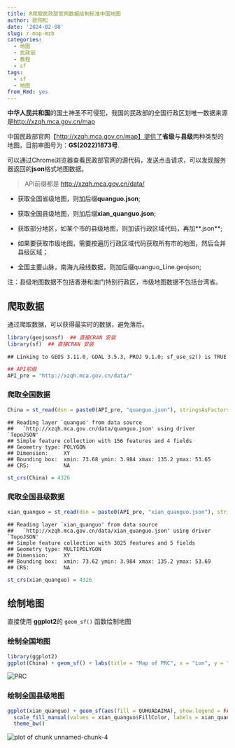 ```yaml
---
title: R爬取民政部官网数据绘制标准中国地图
author: 欧阳松
date: '2024-02-08'
slug: r-map-mzb
categories:
  - 地图
  - 民政部
  - 教程
  - sf
tags:
  - sf
  - 地图
from_Rmd: yes
---
```


**中华人民共和国**的国土神圣不可侵犯，我国的民政部的全国行政区划唯一数据来源是<http://xzqh.mca.gov.cn/map>

中国民政部官网【<http://xzqh.mca.gov.cn/map】提供了>**省级**与**县级**两种类型的地图，目前审图号为：**GS(2022)1873号**.

可以通过Chrome浏览器查看民政部官网的源代码，发送点击请求，可以发现服务器返回的**json**格式地图数据。

> API前缀都是 <http://xzqh.mca.gov.cn/data/>

-   获取全国省级地图，则加后缀**quanguo.json**;

-   获取全国县级地图，则加后缀**xian_quanguo.json**;

-   获取部分地区，如某个市的县级地图，则加该行政区域代码，再加**.json**;

-   如果要获取市级地图，需要按遍历行政区域代码获取所有市的地图，然后合并县级区域；

-   全国主要山脉，南海九段线数据，则加后缀quanguo_Line.geojson;

注：县级地图数据不包括香港和澳门特别行政区，市级地图数据不包括台湾省。

## 爬取数据

通过爬取数据，可以获得最实时的数据，避免落后。


```r
library(geojsonsf)  ## 直接CRAN 安装
library(sf)  ## 直接CRAN 安装
```

```
## Linking to GEOS 3.11.0, GDAL 3.5.3, PROJ 9.1.0; sf_use_s2() is TRUE
```

```r
## API前缀
API_pre = "http://xzqh.mca.gov.cn/data/"
```

### 爬取全国数据

```r
China = st_read(dsn = paste0(API_pre, "quanguo.json"), stringsAsFactors = FALSE)
```

```
## Reading layer `quanguo' from data source 
##   `http://xzqh.mca.gov.cn/data/quanguo.json' using driver `TopoJSON'
## Simple feature collection with 156 features and 4 fields
## Geometry type: POLYGON
## Dimension:     XY
## Bounding box:  xmin: 73.68 ymin: 3.984 xmax: 135.2 ymax: 53.65
## CRS:           NA
```

```r
st_crs(China) = 4326
```

### 爬取全国县级数据

```r
xian_quanguo = st_read(dsn = paste0(API_pre, "xian_quanguo.json"), stringsAsFactors = FALSE)
```

```
## Reading layer `xian_quanguo' from data source 
##   `http://xzqh.mca.gov.cn/data/xian_quanguo.json' using driver `TopoJSON'
## Simple feature collection with 3025 features and 5 fields
## Geometry type: MULTIPOLYGON
## Dimension:     XY
## Bounding box:  xmin: 73.62 ymin: 3.984 xmax: 135.2 ymax: 53.69
## CRS:           NA
```

```r
st_crs(xian_quanguo) = 4326
```


## 绘制地图
直接使用 **ggplot2**的 `geom_sf()` 函数绘制地图

### 绘制全国地图


```r
library(ggplot2)
ggplot(China) + geom_sf() + labs(title = "Map of PRC", x = "Lon", y = "Lat") + theme_bw()
```

![PRC](/figures/course/2024-02-08-r-map-mzb/mzb-map/map1-1.png)

### 绘制全国县级地图


```r
ggplot(xian_quanguo) + geom_sf(aes(fill = QUHUADAIMA), show.legend = FALSE) + coord_sf() +
  scale_fill_manual(values = xian_quanguo$FillColor, labels = xian_quanguo$QUHUADAIMA) +
  theme_bw()
```

![plot of chunk unnamed-chunk-4](/figures/course/2024-02-08-r-map-mzb/mzb-map/unnamed-chunk-4-1.png)
